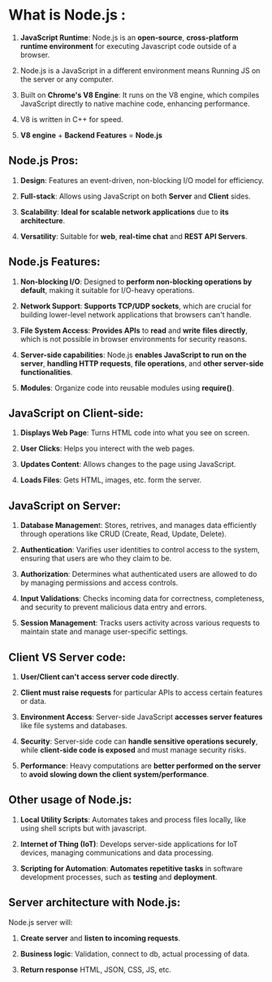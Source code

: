 # What is Node.js :
1. **JavaScript Runtime**: Node.js is an **open-source**, **cross-platform runtime environment** for executing Javascript code outside of a browser.

2. Node.js is a JavaScript in a different environment means Running JS on the server or any computer.

3. Built on **Chrome's V8 Engine**: It runs on the V8 engine, which compiles JavaScript directly to native machine code, enhancing performance.

4. V8 is written in C++ for speed.

5. **V8 engine** + **Backend Features** = **Node.js**

## Node.js Pros:
1. **Design**: Features an event-driven, non-blocking I/O model for efficiency.

2. **Full-stack**: Allows using JavaScript on both **Server** and **Client** sides.

3. **Scalability**: **Ideal for scalable network applications** due to **its architecture**.

4.  **Versatility**: Suitable for **web**, **real-time chat** and **REST API Servers**.


## Node.js Features:
1. **Non-blocking I/O**: Designed to **perform non-blocking operations by default**, making it suitable for I/O-heavy operations.

2. **Network Support**: **Supports TCP/UDP sockets**, which are crucial for building lower-level network applications that browsers can't handle.

3. **File System Access**: **Provides APIs** to **read** and **write** **files directly**, which is not possible in browser environments for security reasons.

4. **Server-side capabilities**: Node.js **enables JavaScript to run on the server**, **handling HTTP requests**, **file operations**, and **other server-side functionalities**.

5. **Modules**: Organize code into reusable modules using **require()**.


## JavaScript on Client-side:
1. **Displays Web Page**: Turns HTML code into what you see on screen.

2. **User Clicks**: Helps you interect with the web pages.

3. **Updates Content**: Allows changes to the page using JavaScript.

4. **Loads Files**: Gets HTML, images, etc. form the server.


## JavaScript on Server:
1. **Database Managemen**t: Stores, retrives, and manages data efficiently through operations like CRUD (Create, Read, Update, Delete).

2. **Authentication**: Varifies user identities to control access to the system, ensuring that users are who they claim to be.

3. **Authorization**: Determines what authenticated users are allowed to do by managing permissions and access controls.

4. **Input Validations**: Checks incoming data for correctness, completeness, and security to prevent malicious data entry and errors.

5. **Session Management**: Tracks users activity across various requests to maintain state and manage user-specific settings.


## Client VS Server code:
1. **User/Client can't access server code directly**.

2. **Client must raise requests** for particular APIs to access certain features or data.

3. **Environment Access**: Server-side JavaScript **accesses server features** like file systems and databases.

4. **Security**: Server-side code can **handle sensitive operations securely**, while **client-side code is exposed** and must manage security risks.

5. **Performance**: Heavy computations are **better performed on the server** to **avoid slowing down the client system/performance**.


## Other usage of Node.js:
1. **Local Utility Scripts**: Automates takes and process files locally, like using shell scripts but with javascript.

2. **Internet of Thing (IoT)**: Develops server-side applications for IoT devices, managing communications and data processing.

3. **Scripting for Automation**: **Automates repetitive tasks** in software development processes, such as **testing** and **deployment**.


## Server architecture with Node.js:
Node.js server will:
1. **Create server** and **listen to incoming requests**.

2. **Business logic**: Validation, connect to db, actual processing of data.

3. **Return response** HTML, JSON, CSS, JS, etc.
